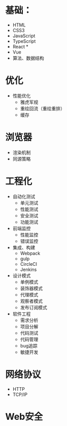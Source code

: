 # 基础：
- HTML
- CSS3
- JavaScript
- TypeScript
- React *
- Vue
- 算法、数据结构

# 优化
- 性能优化
    - 雅虎军规
    - 重绘回流（重绘重排）
    - 缓存

# 浏览器
- 渲染机制
- 同源策略

# 工程化
- 自动化测试
    - 单元测试
    - 性能测试
    - 安全测试
    - 功能测试
- 前端监控
    - 性能监控
    - 错误监控
- 集成、构建
    - Webpack
    - gulp
    - CircleCI
    - Jenkins
- 设计模式
    - 单例模式
    - 装饰器模式
    - 代理模式
    - 观察者模式
    - 发布订阅模式
- 软件工程
    - 需求分析
    - 项目分解
    - 代码测试
    - 代码管理
    - bug追踪
    - 敏捷开发

# 网络协议
- HTTP
- TCP/IP

# Web安全

